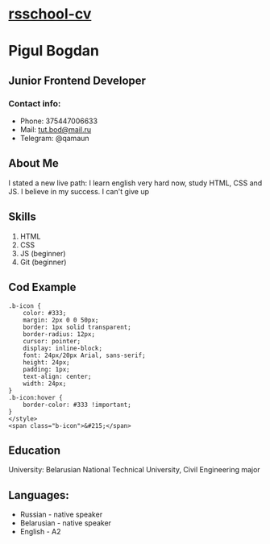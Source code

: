 # [ rsschool-cv ]( https://bogdanpigul.github.io/rsschool-cv/cv )
# Pigul Bogdan
## Junior Frontend Developer
### Contact info:
* Phone: 375447006633
* Mail: tut.bod@mail.ru
* Telegram: @qamaun
## About Me 
I stated a new live path: I learn english very hard now, study HTML, CSS and JS. 
I believe in my success. I can't give up
## Skills 
1. HTML
1. CSS
2. JS (beginner)
3. Git (beginner)
## Cod Example 
```<style>
.b-icon {
    color: #333;
    margin: 2px 0 0 50px;
    border: 1px solid transparent;
    border-radius: 12px;
    cursor: pointer;
    display: inline-block;
    font: 24px/20px Arial, sans-serif;
    height: 24px;
    padding: 1px;
    text-align: center;
    width: 24px;
}
.b-icon:hover {
    border-color: #333 !important;
}
</style>
<span class="b-icon">&#215;</span>
```
## Education
University: Belarusian National Technical University, Civil Engineering major

## Languages:
* Russian - native speaker
* Belarusian - native speaker
* English - A2 
